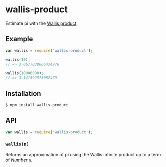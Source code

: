 # wallis-product

Estimate pi with the [Wallis product][wallis].

## Example

``` javascript
var wallis = require('wallis-product');

wallis(10);
// => 3.0677038066434976

wallis(10000000);
// => 3.141592575082479
```

## Installation

``` bash
$ npm install wallis-product
```

## API

``` javascript
var wallis = require('wallis-product');
```

### `wallis(n)`

Returns an approximation of pi using the Wallis infinite product up to a term of
_Number_ `n`.


   [wallis]: https://en.wikipedia.org/wiki/Wallis_product
